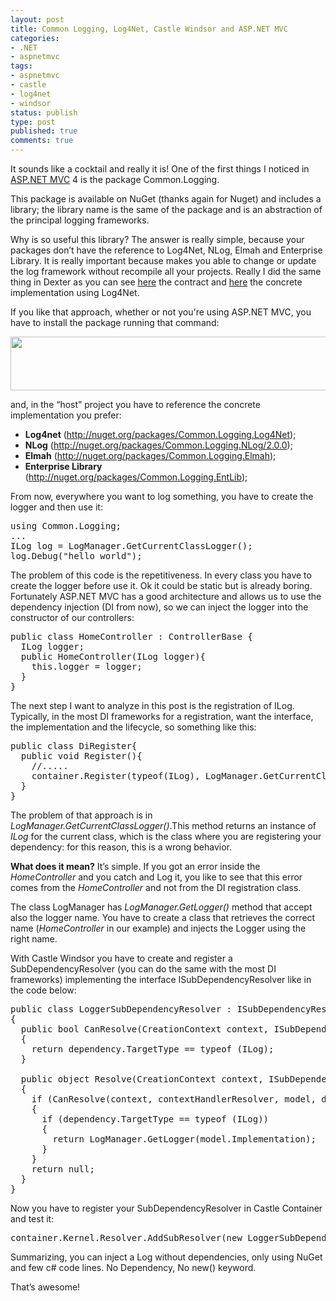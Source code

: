 ```yaml
---
layout: post
title: Common Logging, Log4Net, Castle Windsor and ASP.NET MVC
categories:
- .NET
- aspnetmvc
tags:
- aspnetmvc
- castle
- log4net
- windsor
status: publish
type: post
published: true
comments: true
---
```

It sounds like a cocktail and really it is! One of the first things I noticed in <a title="ASP.NET MVC Tags" href="http://tostring.it/tag/aspnetmvc/" target="_blank">ASP.NET MVC</a> 4 is the package Common.Logging.

This package is available on NuGet (thanks again for Nuget) and includes a library; the library name is the same of the package and is an abstraction of the principal logging frameworks.

Why is so useful this library?
The answer is really simple, because your packages don’t have the reference to Log4Net, NLog, Elmah and Enterprise Library. It is really important because makes you able to change or update the log framework without recompile all your projects.
Really I did the same thing in Dexter as you can see <a href="http://dexterblogengine.codeplex.com/SourceControl/changeset/view/9ce9e69eeb13#trunk%2fsrc%2fProjects%2fDexter.Logger%2fContracts%2fILogger.cs">here</a> the contract and <a href="http://dexterblogengine.codeplex.com/SourceControl/changeset/view/9ce9e69eeb13#trunk%2fsrc%2fProjects%2fDexter.Logger.Log4Net%2fLog4NetLogger.cs">here</a> the concrete implementation using Log4Net.

If you like that approach, whether or not you're using ASP.NET MVC, you have to install the package running that command:

<a href="http://tostring.it/wp-content/uploads/2012/07/common-logging-package.jpg"><img class="alignnone size-full wp-image-602" title="common-logging-package" src="http://tostring.it/wp-content/uploads/2012/07/common-logging-package.jpg" alt="" width="752" height="86" /></a>

and, in the “host” project you have to reference the concrete implementation you prefer:
<ul>
	<li><strong>Log4net</strong> (<a href="http://nuget.org/packages/Common.Logging.Log4Net">http://nuget.org/packages/Common.Logging.Log4Net</a>);</li>
	<li><strong>NLog</strong> (<a href="http://nuget.org/packages/Common.Logging.NLog/2.0.0">http://nuget.org/packages/Common.Logging.NLog/2.0.0</a>);</li>
	<li><strong>Elmah</strong> (<a href="http://nuget.org/packages/Common.Logging.Elmah">http://nuget.org/packages/Common.Logging.Elmah</a>);</li>
	<li><strong>Enterprise Library</strong> (<a href="http://nuget.org/packages/Common.Logging.EntLib">http://nuget.org/packages/Common.Logging.EntLib</a>);</li>
</ul>
From now, everywhere you want to log something, you have to create the logger and then use it:
<pre class="brush: csharp">using Common.Logging;
...
ILog log = LogManager.GetCurrentClassLogger();
log.Debug(&quot;hello world&quot;);</pre>
The problem of this code is the repetitiveness. In every class you have to create the logger before use it. Ok it could be static but is already boring.
Fortunately ASP.NET MVC has a good architecture and allows us to use the dependency injection (DI from now), so we can inject the logger into the constructor of our controllers:
<pre class="brush: csharp">public class HomeController : ControllerBase {
  ILog logger;
  public HomeController(ILog logger){
    this.logger = logger;
  }
}</pre>
The next step I want to analyze in this post is the registration of ILog. Typically, in the most DI frameworks for a registration, want the interface, the implementation and the lifecycle, so something like this:
<pre class="brush: csharp">public class DiRegister{
  public void Register(){
    //.....
    container.Register(typeof(ILog), LogManager.GetCurrentClassLogger(), LifeCycle.Singleton);
  }
}</pre>
The problem of that approach is in <em>LogManager.GetCurrentClassLogger()</em>.This method returns an instance of <em>ILog</em> for the current class, which is the class where you are registering your dependency: for this reason, this is a wrong behavior.

<strong>What does it mean?</strong>
It’s simple. If you got an error inside the <em>HomeController</em> and you catch and Log it, you like to see that this error comes from the <em>HomeController</em> and not from the DI registration class.

The class LogManager has <em>LogManager.GetLogger()</em> method that accept also the logger name. You have to create a class that retrieves the correct name (<em>HomeController</em> in our example) and injects the Logger using the right name.

With Castle Windsor you have to create and register a SubDependencyResolver (you can do the same with the most DI frameworks) implementing the interface ISubDependencyResolver like in the code below:
<pre class="brush: csharp">public class LoggerSubDependencyResolver : ISubDependencyResolver
{
  public bool CanResolve(CreationContext context, ISubDependencyResolver contextHandlerResolver, ComponentModel model,DependencyModel dependency)
  {
    return dependency.TargetType == typeof (ILog);
  }

  public object Resolve(CreationContext context, ISubDependencyResolver contextHandlerResolver, ComponentModel model,DependencyModel dependency)
  {
    if (CanResolve(context, contextHandlerResolver, model, dependency))
    {
      if (dependency.TargetType == typeof (ILog))
      {
        return LogManager.GetLogger(model.Implementation);
      }
    }
    return null;
  }
}</pre>
Now you have to register your SubDependencyResolver in Castle Container and test it:
<pre class="brush: csharp">container.Kernel.Resolver.AddSubResolver(new LoggerSubDependencyResolver());</pre>
Summarizing, you can inject a Log without dependencies, only using NuGet and few c# code lines.
No Dependency, No new() keyword.

That’s awesome!
